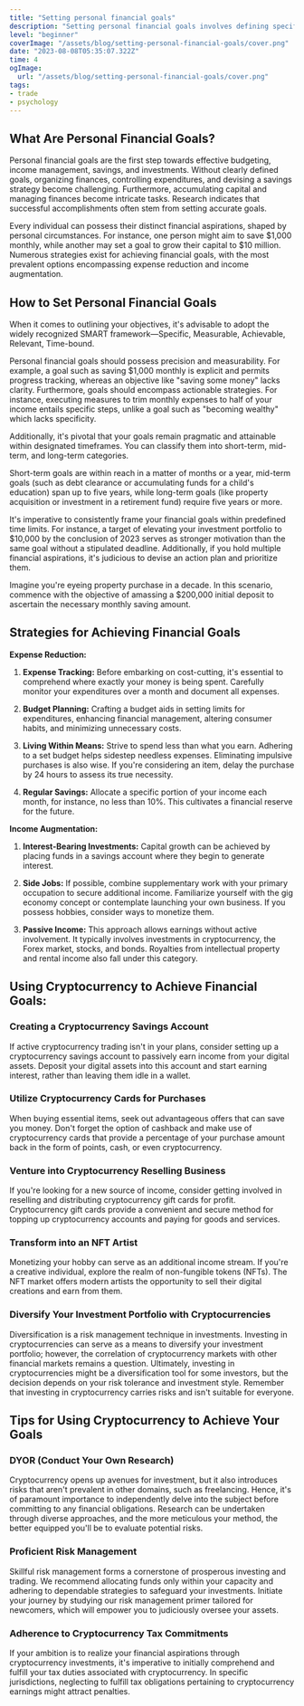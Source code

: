 ```yaml
---
title: "Setting personal financial goals"
description: "Setting personal financial goals involves defining specific objectives, creating a plan, and taking actionable steps towards managing and growing one's finances"
level: "beginner"
coverImage: "/assets/blog/setting-personal-financial-goals/cover.png"
date: "2023-08-08T05:35:07.322Z"
time: 4
ogImage:
  url: "/assets/blog/setting-personal-financial-goals/cover.png"
tags: 
- trade
- psychology
---
```


## What Are Personal Financial Goals?

Personal financial goals are the first step towards effective budgeting, income management, savings, and investments. Without clearly defined goals, organizing finances, controlling expenditures, and devising a savings strategy become challenging. Furthermore, accumulating capital and managing finances become intricate tasks. Research indicates that successful accomplishments often stem from setting accurate goals.

Every individual can possess their distinct financial aspirations, shaped by personal circumstances. For instance, one person might aim to save $1,000 monthly, while another may set a goal to grow their capital to $10 million. Numerous strategies exist for achieving financial goals, with the most prevalent options encompassing expense reduction and income augmentation.

## How to Set Personal Financial Goals
When it comes to outlining your objectives, it's advisable to adopt the widely recognized SMART framework—Specific, Measurable, Achievable, Relevant, Time-bound.

Personal financial goals should possess precision and measurability. For example, a goal such as saving $1,000 monthly is explicit and permits progress tracking, whereas an objective like "saving some money" lacks clarity. Furthermore, goals should encompass actionable strategies. For instance, executing measures to trim monthly expenses to half of your income entails specific steps, unlike a goal such as "becoming wealthy" which lacks specificity.

Additionally, it's pivotal that your goals remain pragmatic and attainable within designated timeframes. You can classify them into short-term, mid-term, and long-term categories.

Short-term goals are within reach in a matter of months or a year, mid-term goals (such as debt clearance or accumulating funds for a child's education) span up to five years, while long-term goals (like property acquisition or investment in a retirement fund) require five years or more.

It's imperative to consistently frame your financial goals within predefined time limits. For instance, a target of elevating your investment portfolio to $10,000 by the conclusion of 2023 serves as stronger motivation than the same goal without a stipulated deadline. Additionally, if you hold multiple financial aspirations, it's judicious to devise an action plan and prioritize them.

Imagine you're eyeing property purchase in a decade. In this scenario, commence with the objective of amassing a $200,000 initial deposit to ascertain the necessary monthly saving amount.

## Strategies for Achieving Financial Goals

**Expense Reduction:**

1.  **Expense Tracking:** Before embarking on cost-cutting, it's essential to comprehend where exactly your money is being spent. Carefully monitor your expenditures over a month and document all expenses.
    
2.  **Budget Planning:** Crafting a budget aids in setting limits for expenditures, enhancing financial management, altering consumer habits, and minimizing unnecessary costs.
    
3.  **Living Within Means:** Strive to spend less than what you earn. Adhering to a set budget helps sidestep needless expenses. Eliminating impulsive purchases is also wise. If you're considering an item, delay the purchase by 24 hours to assess its true necessity.
    
4.  **Regular Savings:** Allocate a specific portion of your income each month, for instance, no less than 10%. This cultivates a financial reserve for the future.
    
**Income Augmentation:**

1.  **Interest-Bearing Investments:** Capital growth can be achieved by placing funds in a savings account where they begin to generate interest.
    
2.  **Side Jobs:** If possible, combine supplementary work with your primary occupation to secure additional income. Familiarize yourself with the gig economy concept or contemplate launching your own business. If you possess hobbies, consider ways to monetize them.
    
3.  **Passive Income:** This approach allows earnings without active involvement. It typically involves investments in cryptocurrency, the Forex market, stocks, and bonds. Royalties from intellectual property and rental income also fall under this category.

## Using Cryptocurrency to Achieve Financial Goals:

### Creating a Cryptocurrency Savings Account

If active cryptocurrency trading isn't in your plans, consider setting up a cryptocurrency savings account to passively earn income from your digital assets. Deposit your digital assets into this account and start earning interest, rather than leaving them idle in a wallet.

### Utilize Cryptocurrency Cards for Purchases

When buying essential items, seek out advantageous offers that can save you money. Don't forget the option of cashback and make use of cryptocurrency cards that provide a percentage of your purchase amount back in the form of points, cash, or even cryptocurrency.

### Venture into Cryptocurrency Reselling Business

If you're looking for a new source of income, consider getting involved in reselling and distributing cryptocurrency gift cards for profit. Cryptocurrency gift cards provide a convenient and secure method for topping up cryptocurrency accounts and paying for goods and services.

### Transform into an NFT Artist

Monetizing your hobby can serve as an additional income stream. If you're a creative individual, explore the realm of non-fungible tokens (NFTs). The NFT market offers modern artists the opportunity to sell their digital creations and earn from them.

### Diversify Your Investment Portfolio with Cryptocurrencies

Diversification is a risk management technique in investments. Investing in cryptocurrencies can serve as a means to diversify your investment portfolio; however, the correlation of cryptocurrency markets with other financial markets remains a question. Ultimately, investing in cryptocurrencies might be a diversification tool for some investors, but the decision depends on your risk tolerance and investment style. Remember that investing in cryptocurrency carries risks and isn't suitable for everyone.

## Tips for Using Cryptocurrency to Achieve Your Goals
### DYOR (Conduct Your Own Research)

Cryptocurrency opens up avenues for investment, but it also introduces risks that aren't prevalent in other domains, such as freelancing. Hence, it's of paramount importance to independently delve into the subject before committing to any financial obligations. Research can be undertaken through diverse approaches, and the more meticulous your method, the better equipped you'll be to evaluate potential risks.

### Proficient Risk Management

Skillful risk management forms a cornerstone of prosperous investing and trading. We recommend allocating funds only within your capacity and adhering to dependable strategies to safeguard your investments. Initiate your journey by studying our risk management primer tailored for newcomers, which will empower you to judiciously oversee your assets.

### Adherence to Cryptocurrency Tax Commitments

If your ambition is to realize your financial aspirations through cryptocurrency investments, it's imperative to initially comprehend and fulfill your tax duties associated with cryptocurrency. In specific jurisdictions, neglecting to fulfill tax obligations pertaining to cryptocurrency earnings might attract penalties.


